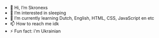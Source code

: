 - 👋 Hi, I’m Skronexs
- 👀 I’m interested in sleeping
- 🌱 I’m currently learning Dutch, English, HTML, CSS, JavaScript en etc
- 📫 How to reach me idk
- ⚡ Fun fact: i'm Ukrainian 

<!---
Skronexs/Skronexs is a ✨ special ✨ repository because its `README.md` (this file) appears on your GitHub profile.
You can click the Preview link to take a look at your changes.
--->
